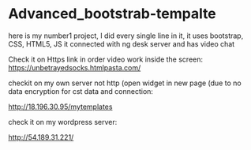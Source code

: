 # Advanced_bootstrab-tempalte
here is my number1 project, I did every single line in it, it uses bootstrap, CSS, HTML5, 
JS it connected with ng desk server and has video chat 


Check it on Https link in order video work inside the screen:
https://unbetrayedsocks.htmlpasta.com/


checkit on my own server not http (open widget in new page (due to no data encryption for cst data and 
connection:  

http://18.196.30.95/mytemplates


check it on my wordpress server:

http://54.189.31.221/
